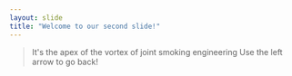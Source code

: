 ```yaml
---
layout: slide
title: "Welcome to our second slide!"
---
```

>It's the apex
>of the vortex
>of joint smoking engineering
Use the left arrow to go back!
